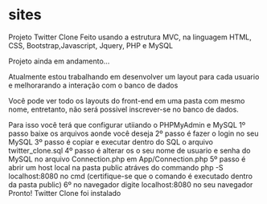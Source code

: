 # sites
Projeto Twitter Clone
Feito usando a estrutura MVC, na linguagem HTML, CSS, Bootstrap,Javascript, Jquery, PHP e MySQL 


Projeto ainda em andamento...

Atualmente estou trabalhando em desenvolver um layout para cada usuario e melhorarando a interação com o banco de dados

Você pode ver todo os layouts do front-end em uma pasta com mesmo nome, entretanto, não será possivel inscrever-se no banco de dados. 

Para isso você terá que configurar utiiando o PHPMyAdmin e MySQL
1º passo baixe os arquivos aonde você deseja
2º passo é fazer o login no seu MySQL
3º passo é copiar e executar dentro do SQL o arquivo twitter_clone.sql
4º passo é alterar os o seu nome de usuario e senha do MySQL no arquivo Connection.php em App/Connection.php
5º passo é abrir um host local na pasta public atráves do commando php -S localhost:8080 no cmd (certifique-se que o comando é executado dentro da pasta public)
6º no navegador digite localhost:8080 no seu navegador
Pronto! Twitter Clone foi instalado
